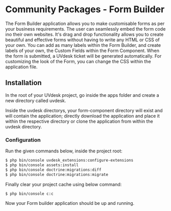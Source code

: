 # Community Packages - Form Builder

The Form Builder application allows you to make customisable forms as per your business requirements. The user can seamlessly embed the form code ino their own websites. It's drag and drop functionality allows you to create beautiful and effective forms without having to write any HTML or CSS of your own. 
You can add as many labels within the Form Builder, and create labels of your own, the Custom Fields within the Form Component. When the form is submitted, a UVdesk ticket will be generated automatically.
For customizing the look of the Form, you can change the CSS within the application file. 

## Installation

In the root of your UVdesk project, go inside the apps folder and create a new directory called uvdesk.

Inside the uvdesk directorys, your form-component directory will exist and will contain the application; directly download the application and place it within the respective directory or clone the application from within the uvdesk directory.

### Configuration

Run the given commands below, inside the project root:

```bash
$ php bin/console uvdesk_extensions:configure-extensions
$ php bin/console assets:install
$ php bin/console doctrine:migrations:diff
$ php bin/console doctrine:migrations:migrate
```

Finally clear your project cache using below command:

```bash
$ php bin/console c:c
```

Now your Form builder application should be up and running.
